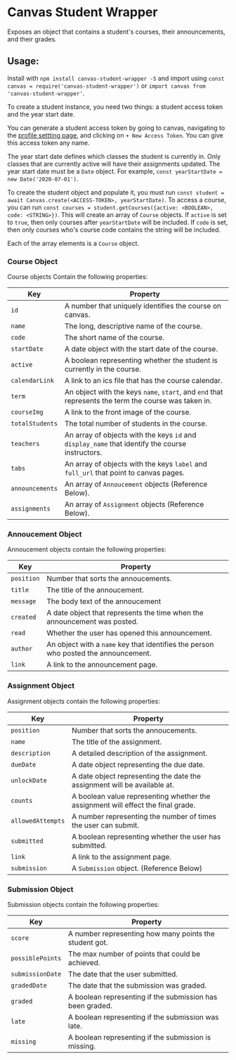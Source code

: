 # Canvas Student Wrapper
Exposes an object that contains a student's courses, their announcements, and their grades.

## Usage:
Install with `npm install canvas-student-wrapper -S` and import using `const canvas = require('canvas-student-wrapper')` or `import canvas from 'canvas-student-wrapper'`.

To create a student instance, you need two things: a student access token and the year start date.

You can generate a student access token by going to canvas, navigating to the [profile settting page](https://q.utoronto.ca/profile/settings), and clicking on `+ New Access Token`. You can give this access token any name.

The year start date defines which classes the student is currently in. Only classes that are currently active will have their assignments updated. The year start date must be a `Date` object. For example, `const yearStartDate = new Date('2020-07-01')`.

To create the student object and populate it, you must run `const student = await Canvas.create(<ACCESS-TOKEN>, yearStartDate)`.
To access a course, you can run `const courses = student.getCourses({active: <BOOLEAN>, code: <STRING>})`. This will create an array of `Course` objects. If `active` is set to `true`, then only courses after `yearStartDate` will be included. If `code` is set, then only courses who's course code contains the string will be included.

Each of the array elements is a `Course` object.

### Course Object
Course objects Contain the following properties:

| Key | Property |
| --- | --- |
| `id` | A number that uniquely identifies the course on canvas. |
| `name` | The long, descriptive name of the course. |
| `code` | The short name of the course. |
| `startDate` | A date object with the start date of the course. |
| `active` | A boolean representing whether the student is currently in the course. |
| `calendarLink` | A link to an ics file that has the course calendar. |
| `term` | An object with the keys `name`, `start`, and `end` that represents the term the course was taken in. |
| `courseImg` | A link to the front image of the course. |
| `totalStudents` | The total number of students in the course. |
| `teachers` | An array of objects with the keys `id` and `display_name` that identify the course instructors. |
| `tabs` | An array of objects with the keys `label` and `full_url` that point to canvas pages. |
| `announcements` | An array of `Annoucement` objects (Reference Below). |
| `assignments` | An array of `Assignment` objects (Reference Below). |

### Annoucement Object
Annoucement objects contain the following properties:

| Key | Property |
| --- | --- |
| `position` | Number that sorts the annoucements. |
| `title` | The title of the annoucement. |
| `message` | The body text of the annoucement |
| `created` | A date object that represents the time when the announcement was posted. |
| `read` | Whether the user has opened this announcement. |
| `author` | An object with a `name` key that identifies the person who posted the announcement. |
| `link` | A link to the announcement page. |

### Assignment Object
Assignment objects contain the following properties:

| Key | Property |
| --- | --- |
| `position` | Number that sorts the annoucements. |
| `name` | The title of the assignment. |
| `description` | A detailed description of the assignment. |
| `dueDate` | A date object representing the due date. |
| `unlockDate` | A date object representing the date the assignment will be available at. |
| `counts` | A boolean value representing whether the assignment will effect the final grade. |
| `allowedAttempts` | A number representing the number of times the user can submit. |
| `submitted` | A boolean representing whether the user has submitted. |
| `link` | A link to the assignment page. |
| `submission` | A `Submission` object. (Reference Below) |

### Submission Object
Submission objects contain the following properties:

| Key | Property |
| --- | --- |
| `score` | A number representing how many points the student got. |
| `possiblePoints` | The max number of points that could be achieved. |
| `submissionDate` | The date that the user submitted. |
| `gradedDate` | The date that the submission was graded. |
| `graded` | A boolean representing if the submission has been graded. |
| `late` | A boolean representing if the submission was late. |
| `missing` | A boolean representing if the submission is missing. |
